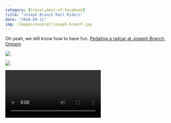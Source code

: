 ```yaml
---
category: [travel,best-of-facebook]
title: "Joseph Branch Rail Riders"
date: "2018-09-11"
img: /images/excerpt/joseph-branch.jpg
---
```


Oh yeah, we still know how to have fun. [Pedaling a railcar at Joseph Branch, Oregon](https://jbrailriders.com/)

![](/images/41513693_10217069056265751_2425881813219016704_n-1.jpg)

![](/images/41661521_10217069055825740_5479741665348419584_n-1.jpg)

<video controls src="/video/41524913_1889791511329764_6435180384706625536_n-1.mp4"></video>
